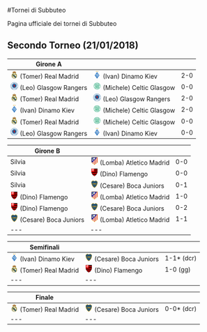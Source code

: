 #Tornei di Subbuteo

Pagina ufficiale dei tornei di Subbuteo


## Secondo Torneo (21/01/2018)

| Girone A | | |
|---|---|---|
| <img src="/thumb/real.png" width="18"> (Tomer) Real Madrid | <img src="/thumb/dinamo.png" width="18"> (Ivan) Dinamo Kiev    | 2-0 |
| <img src="/thumb/rangers.png" width="18"> (Leo) Glasgow Rangers | <img src="/thumb/celtic.png" width="18"> (Michele) Celtic Glasgow   | 0-0 |
| <img src="/thumb/real.png" width="18"> (Tomer) Real Madrid | <img src="/thumb/rangers.png" width="18"> (Leo) Glasgow Rangers    | 2-0 |
| <img src="/thumb/dinamo.png" width="18"> (Ivan) Dinamo Kiev | <img src="/thumb/celtic.png" width="18"> (Michele) Celtic Glasgow  | 2-0 |
| <img src="/thumb/real.png" width="18"> (Tomer) Real Madrid | <img src="/thumb/celtic.png" width="18"> (Michele) Celtic Glasgow | 0-0 |
| <img src="/thumb/rangers.png" width="18"> (Leo) Glasgow Rangers | <img src="/thumb/dinamo.png" width="18"> (Ivan) Dinamo Kiev      | 0-0 |


| Girone B | | |
|---|---|---|
| Silvia | <img src="/thumb/atletico.png" width="18"> (Lomba) Atletico Madrid   | 0-0 |
| Silvia | <img src="/thumb/flamengo.png" width="18"> (Dino) Flamengo    | 0-0 |
| Silvia | <img src="/thumb/boca.png" width="18"> (Cesare) Boca Juniors  | 0-1 |	
| <img src="/thumb/flamengo.png" width="18"> (Dino) Flamengo | <img src="/thumb/atletico.png" width="18"> (Lomba) Atletico Madrid     | 1-0 |
| <img src="/thumb/flamengo.png" width="18"> (Dino) Flamengo | <img src="/thumb/boca.png" width="18"> (Cesare) Boca Juniors    | 0-2 |
| <img src="/thumb/boca.png" width="18"> (Cesare) Boca Juniors | <img src="/thumb/atletico.png" width="18"> (Lomba) Atletico Madrid   | 1-1 |
|---|---| 

| Semifinali | | |
|---|---|---|
| <img src="/thumb/dinamo.png" width="18"> (Ivan) Dinamo Kiev | <img src="/thumb/boca.png" width="18"> (Cesare) Boca Juniors | 1-1* (dcr) |
| <img src="/thumb/real.png" width="18"> (Tomer) Real Madrid | <img src="/thumb/flamengo.png" width="18"> (Dino) Flamengo  | 1-0 (gg)  |
|---|---|

| Finale | | |
|---|---|---|
| <img src="/thumb/real.png" width="18"> (Tomer) Real Madrid | <img src="/thumb/boca.png" width="18"> (Cesare) Boca Juniors | 0-0* (dcr) |
|---|---|


